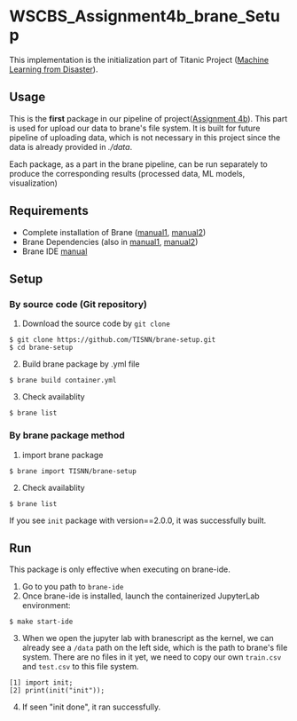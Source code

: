 # WSCBS_Assignment4b_brane_Setup

This implementation is the initialization part of Titanic Project ([Machine Learning from Disaster](https://www.kaggle.com/c/titanic/overview)).

## Usage
This is the **first** package in our pipeline of project([Assignment 4b](https://github.com/TISNN/WSCBS_Assignment4b)). This part is used for upload our data to brane's file system. It is built for future pipeline of uploading data, which is not necessary in this project since the data is already provided in *./data*. 

Each package, as a part in the brane pipeline, can be run separately to produce the corresponding results (processed data, ML models, visualization)

## Requirements

- Complete installation of Brane ([manual1](https://wiki.enablingpersonalizedinterventions.nl/user-guide/software-engineers/installation.html), [manual2](https://wiki.enablingpersonalizedinterventions.nl/admins/installation/get-binaries.html))
- Brane Dependencies (also in [manual1](https://wiki.enablingpersonalizedinterventions.nl/user-guide/software-engineers/installation.html), [manual2](https://wiki.enablingpersonalizedinterventions.nl/admins/installation/get-binaries.html))
- Brane IDE [manual](https://github.com/epi-project/brane-ide)

## Setup

### By source code (Git repository)

1. Download the source code by `git clone`
```shell
$ git clone https://github.com/TISNN/brane-setup.git
$ cd brane-setup
```
2. Build brane package by .yml file
```shell
$ brane build container.yml
```
3. Check availablity
```shell
$ brane list
```

### By brane package method

1. import brane package
```shell
$ brane import TISNN/brane-setup
```
2. Check availablity
```shell
$ brane list
```

If you see `init` package with version==2.0.0, it was successfully built.

## Run
This package is only effective when executing on brane-ide.

1. Go to you path to `brane-ide`
2. Once brane-ide is installed, launch the containerized JupyterLab environment:
```shell
$ make start-ide
```
3. When we open the jupyter lab with branescript as the kernel, we can already see a `/data` path on the left side, which is the path to brane's file system. There are no files in it yet, we need to copy our own `train.csv` and `test.csv` to this file system.
```shell
[1] import init;
[2] print(init("init"));
```
4. If seen "init done", it ran successfully.